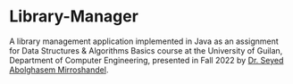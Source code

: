 # Library-Manager
A library management application implemented in Java as an assignment for Data Structures & Algorithms Basics course at the University of Guilan, Department of Computer Engineering, presented in Fall 2022 by [Dr. Seyed Abolghasem Mirroshandel](https://nlp.guilan.ac.ir/mirroshandel).
